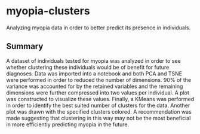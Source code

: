 # myopia-clusters
Analyzing myopia data in order to better predict its presence in individuals.

## Summary
A dataset of individuals tested for myopia was analyzed in order to see whether clustering these individuals would be of benefit for future diagnoses. Data was imported
into a notebook and both PCA and TSNE were performed in order to reduced the number of dimensions. 90% of the variance was accounted for by the retained variables and
the remaining dimensions were further compressed into two values per individual. A plot was constructed to visualize these values. Finally, a KMeans was performed in 
order to identify the best suited number of clusters for the data. Another plot was drawn with the specified clusters colored. A recommendation was made suggesting that
clustering in this way may not be the most beneficial in more efficiently predicting myopia in the future.
